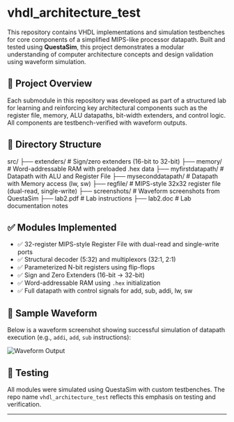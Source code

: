 # vhdl_architecture_test

This repository contains VHDL implementations and simulation testbenches for core components of a simplified MIPS-like processor datapath. Built and tested using **QuestaSim**, this project demonstrates a modular understanding of computer architecture concepts and design validation using waveform simulation.

## 🧠 Project Overview

Each submodule in this repository was developed as part of a structured lab for learning and reinforcing key architectural components such as the register file, memory, ALU datapaths, bit-width extenders, and control logic. All components are testbench-verified with waveform outputs.

## 📂 Directory Structure

src/
├── extenders/ # Sign/zero extenders (16-bit to 32-bit)
├── memory/ # Word-addressable RAM with preloaded .hex data
├── myfirstdatapath/ # Datapath with ALU and Register File
├── myseconddatapath/ # Datapath with Memory access (lw, sw)
├── regfile/ # MIPS-style 32x32 register file (dual-read, single-write)
├── screenshots/ # Waveform screenshots from QuestaSim
├── lab2.pdf # Lab instructions
├── lab2.doc # Lab documentation notes

## ✅ Modules Implemented

- ✅ 32-register MIPS-style Register File with dual-read and single-write ports
- ✅ Structural decoder (5:32) and multiplexors (32:1, 2:1)
- ✅ Parameterized N-bit registers using flip-flops
- ✅ Sign and Zero Extenders (16-bit → 32-bit)
- ✅ Word-addressable RAM using `.hex` initialization
- ✅ Full datapath with control signals for add, sub, addi, lw, sw

## 📸 Sample Waveform

Below is a waveform screenshot showing successful simulation of datapath execution (e.g., `addi`, `add`, `sub` instructions):

![Waveform Output](src/screenshots/demo_waveform.png)

## 🧪 Testing

All modules were simulated using QuestaSim with custom testbenches. The repo name `vhdl_architecture_test` reflects this emphasis on testing and verification.

---

